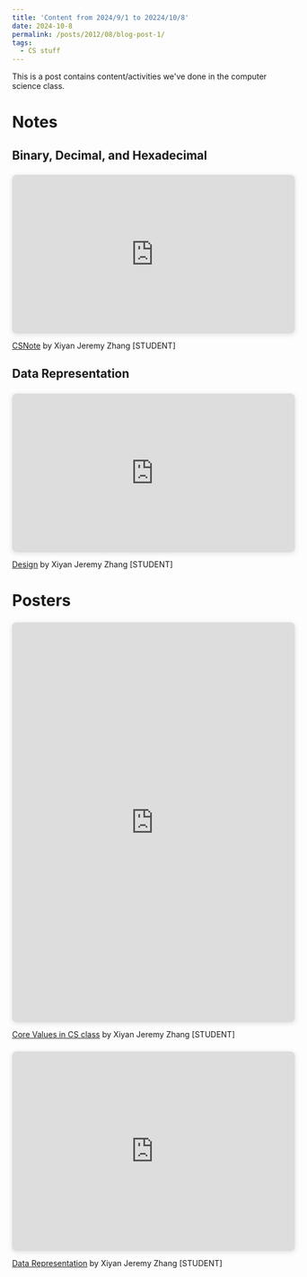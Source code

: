 ```yaml
---
title: 'Content from 2024/9/1 to 20224/10/8'
date: 2024-10-8
permalink: /posts/2012/08/blog-post-1/
tags:
  - CS stuff
---
```


This is a post contains content/activities we've done in the computer science class.

# Notes

## Binary, Decimal, and Hexadecimal

<div style="position: relative; width: 100%; height: 0; padding-top: 56.2225%;
 padding-bottom: 0; box-shadow: 0 2px 8px 0 rgba(63,69,81,0.16); margin-top: 1.6em; margin-bottom: 0.9em; overflow: hidden;
 border-radius: 8px; will-change: transform;">
  <iframe loading="lazy" style="position: absolute; width: 100%; height: 100%; top: 0; left: 0; border: none; padding: 0;margin: 0;"
    src="https://www.canva.cn/design/DAGS-RabFew/5qIidOtqp0hqk-4t8TjqRw/view?embed" allowfullscreen="allowfullscreen" allow="fullscreen">
  </iframe>
</div>
<a href="https:&#x2F;&#x2F;www.canva.cn&#x2F;design&#x2F;DAGS-RabFew&#x2F;5qIidOtqp0hqk-4t8TjqRw&#x2F;view?utm_content=DAGS-RabFew&amp;utm_campaign=designshare&amp;utm_medium=embeds&amp;utm_source=link" target="_blank" rel="noopener">CSNote</a> by Xiyan Jeremy Zhang [STUDENT]

## Data Representation

<div style="position: relative; width: 100%; height: 0; padding-top: 56.2225%;
 padding-bottom: 0; box-shadow: 0 2px 8px 0 rgba(63,69,81,0.16); margin-top: 1.6em; margin-bottom: 0.9em; overflow: hidden;
 border-radius: 8px; will-change: transform;">
  <iframe loading="lazy" style="position: absolute; width: 100%; height: 100%; top: 0; left: 0; border: none; padding: 0;margin: 0;"
    src="https://www.canva.cn/design/DAGS-apft9k/1LsJlPwpy4fpvQ2_elWugg/view?embed" allowfullscreen="allowfullscreen" allow="fullscreen">
  </iframe>
</div>
<a href="https:&#x2F;&#x2F;www.canva.cn&#x2F;design&#x2F;DAGS-apft9k&#x2F;1LsJlPwpy4fpvQ2_elWugg&#x2F;view?utm_content=DAGS-apft9k&amp;utm_campaign=designshare&amp;utm_medium=embeds&amp;utm_source=link" target="_blank" rel="noopener">Design</a> by Xiyan Jeremy Zhang [STUDENT]

# Posters

<div style="position: relative; width: 100%; height: 0; padding-top: 141.4141%;
 padding-bottom: 0; box-shadow: 0 2px 8px 0 rgba(63,69,81,0.16); margin-top: 1.6em; margin-bottom: 0.9em; overflow: hidden;
 border-radius: 8px; will-change: transform;">
  <iframe loading="lazy" style="position: absolute; width: 100%; height: 100%; top: 0; left: 0; border: none; padding: 0;margin: 0;"
    src="https://www.canva.com/design/DAGPxte2LOc/3NE-M0dEyXcwHYKQjCZPxQ/watch?embed" allowfullscreen="allowfullscreen" allow="fullscreen">
  </iframe>
</div>
<a href="https:&#x2F;&#x2F;www.canva.com&#x2F;design&#x2F;DAGPxte2LOc&#x2F;3NE-M0dEyXcwHYKQjCZPxQ&#x2F;watch?utm_content=DAGPxte2LOc&amp;utm_campaign=designshare&amp;utm_medium=embeds&amp;utm_source=link" target="_blank" rel="noopener">Core Values in CS class</a> by Xiyan Jeremy Zhang [STUDENT]


<div style="position: relative; width: 100%; height: 0; padding-top: 70.7071%;
 padding-bottom: 0; box-shadow: 0 2px 8px 0 rgba(63,69,81,0.16); margin-top: 1.6em; margin-bottom: 0.9em; overflow: hidden;
 border-radius: 8px; will-change: transform;">
  <iframe loading="lazy" style="position: absolute; width: 100%; height: 100%; top: 0; left: 0; border: none; padding: 0;margin: 0;"
    src="https://www.canva.cn/design/DAGRKPNDJXc/8sd6iJV21I5w7JvOCFVN4Q/view?embed" allowfullscreen="allowfullscreen" allow="fullscreen">
  </iframe>
</div>
<a href="https:&#x2F;&#x2F;www.canva.cn&#x2F;design&#x2F;DAGRKPNDJXc&#x2F;8sd6iJV21I5w7JvOCFVN4Q&#x2F;view?utm_content=DAGRKPNDJXc&amp;utm_campaign=designshare&amp;utm_medium=embeds&amp;utm_source=link" target="_blank" rel="noopener">Data Representation</a> by Xiyan Jeremy Zhang [STUDENT]


